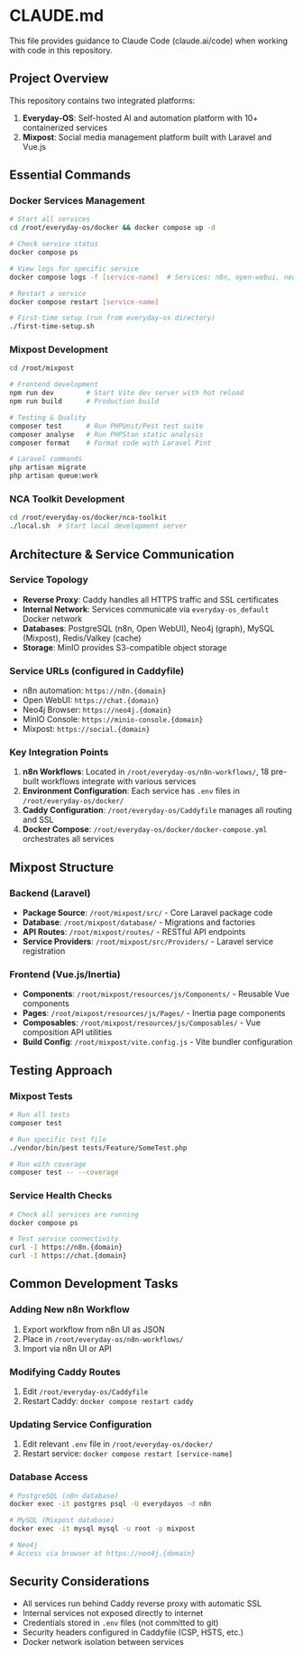 # CLAUDE.md

This file provides guidance to Claude Code (claude.ai/code) when working with code in this repository.

## Project Overview

This repository contains two integrated platforms:
1. **Everyday-OS**: Self-hosted AI and automation platform with 10+ containerized services
2. **Mixpost**: Social media management platform built with Laravel and Vue.js

## Essential Commands

### Docker Services Management
```bash
# Start all services
cd /root/everyday-os/docker && docker compose up -d

# Check service status
docker compose ps

# View logs for specific service
docker compose logs -f [service-name]  # Services: n8n, open-webui, neo4j, minio, etc.

# Restart a service
docker compose restart [service-name]

# First-time setup (run from everyday-os directory)
./first-time-setup.sh
```

### Mixpost Development
```bash
cd /root/mixpost

# Frontend development
npm run dev        # Start Vite dev server with hot reload
npm run build      # Production build

# Testing & Quality
composer test      # Run PHPUnit/Pest test suite
composer analyse   # Run PHPStan static analysis
composer format    # Format code with Laravel Pint

# Laravel commands
php artisan migrate
php artisan queue:work
```

### NCA Toolkit Development
```bash
cd /root/everyday-os/docker/nca-toolkit
./local.sh  # Start local development server
```

## Architecture & Service Communication

### Service Topology
- **Reverse Proxy**: Caddy handles all HTTPS traffic and SSL certificates
- **Internal Network**: Services communicate via `everyday-os_default` Docker network
- **Databases**: PostgreSQL (n8n, Open WebUI), Neo4j (graph), MySQL (Mixpost), Redis/Valkey (cache)
- **Storage**: MinIO provides S3-compatible object storage

### Service URLs (configured in Caddyfile)
- n8n automation: `https://n8n.{domain}`
- Open WebUI: `https://chat.{domain}`
- Neo4j Browser: `https://neo4j.{domain}`
- MinIO Console: `https://minio-console.{domain}`
- Mixpost: `https://social.{domain}`

### Key Integration Points
1. **n8n Workflows**: Located in `/root/everyday-os/n8n-workflows/`, 18 pre-built workflows integrate with various services
2. **Environment Configuration**: Each service has `.env` files in `/root/everyday-os/docker/`
3. **Caddy Configuration**: `/root/everyday-os/Caddyfile` manages all routing and SSL
4. **Docker Compose**: `/root/everyday-os/docker/docker-compose.yml` orchestrates all services

## Mixpost Structure

### Backend (Laravel)
- **Package Source**: `/root/mixpost/src/` - Core Laravel package code
- **Database**: `/root/mixpost/database/` - Migrations and factories
- **API Routes**: `/root/mixpost/routes/` - RESTful API endpoints
- **Service Providers**: `/root/mixpost/src/Providers/` - Laravel service registration

### Frontend (Vue.js/Inertia)
- **Components**: `/root/mixpost/resources/js/Components/` - Reusable Vue components
- **Pages**: `/root/mixpost/resources/js/Pages/` - Inertia page components
- **Composables**: `/root/mixpost/resources/js/Composables/` - Vue composition API utilities
- **Build Config**: `/root/mixpost/vite.config.js` - Vite bundler configuration

## Testing Approach

### Mixpost Tests
```bash
# Run all tests
composer test

# Run specific test file
./vendor/bin/pest tests/Feature/SomeTest.php

# Run with coverage
composer test -- --coverage
```

### Service Health Checks
```bash
# Check all services are running
docker compose ps

# Test service connectivity
curl -I https://n8n.{domain}
curl -I https://chat.{domain}
```

## Common Development Tasks

### Adding New n8n Workflow
1. Export workflow from n8n UI as JSON
2. Place in `/root/everyday-os/n8n-workflows/`
3. Import via n8n UI or API

### Modifying Caddy Routes
1. Edit `/root/everyday-os/Caddyfile`
2. Restart Caddy: `docker compose restart caddy`

### Updating Service Configuration
1. Edit relevant `.env` file in `/root/everyday-os/docker/`
2. Restart service: `docker compose restart [service-name]`

### Database Access
```bash
# PostgreSQL (n8n database)
docker exec -it postgres psql -U everydayos -d n8n

# MySQL (Mixpost database)
docker exec -it mysql mysql -u root -p mixpost

# Neo4j
# Access via browser at https://neo4j.{domain}
```

## Security Considerations

- All services run behind Caddy reverse proxy with automatic SSL
- Internal services not exposed directly to internet
- Credentials stored in `.env` files (not committed to git)
- Security headers configured in Caddyfile (CSP, HSTS, etc.)
- Docker network isolation between services